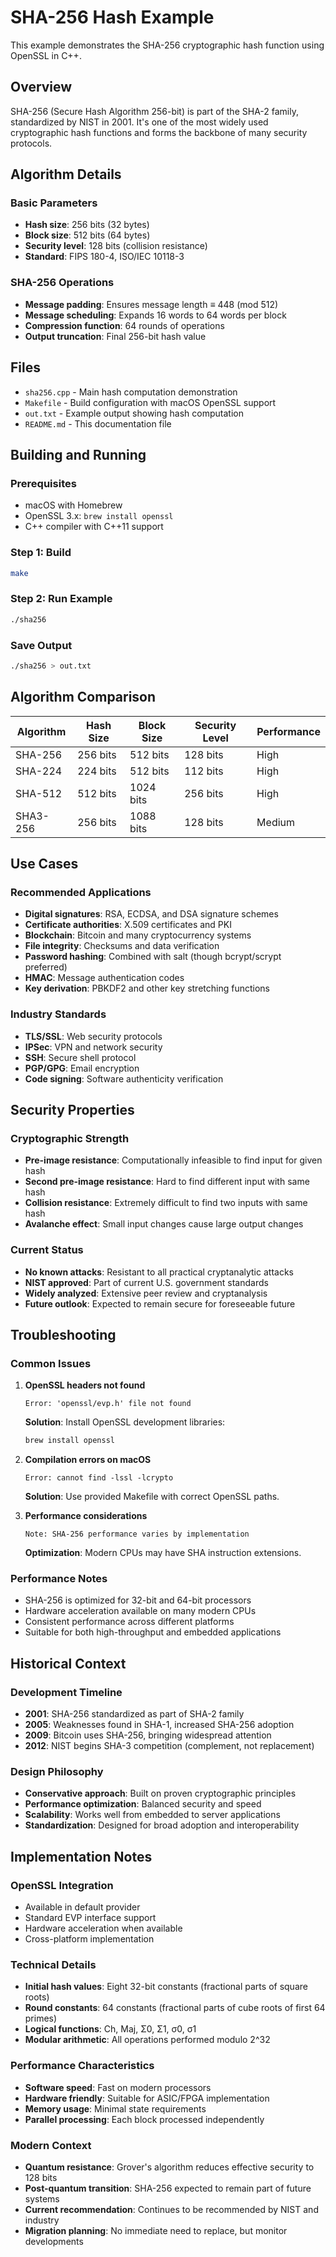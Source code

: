 # SHA-256 Hash Example

This example demonstrates the SHA-256 cryptographic hash function using OpenSSL in C++.

## Overview

SHA-256 (Secure Hash Algorithm 256-bit) is part of the SHA-2 family, standardized by NIST in 2001. It's one of the most widely used cryptographic hash functions and forms the backbone of many security protocols.

## Algorithm Details

### Basic Parameters
- **Hash size**: 256 bits (32 bytes)
- **Block size**: 512 bits (64 bytes)
- **Security level**: 128 bits (collision resistance)
- **Standard**: FIPS 180-4, ISO/IEC 10118-3

### SHA-256 Operations
- **Message padding**: Ensures message length ≡ 448 (mod 512)
- **Message scheduling**: Expands 16 words to 64 words per block
- **Compression function**: 64 rounds of operations
- **Output truncation**: Final 256-bit hash value

## Files

- `sha256.cpp` - Main hash computation demonstration
- `Makefile` - Build configuration with macOS OpenSSL support
- `out.txt` - Example output showing hash computation
- `README.md` - This documentation file

## Building and Running

### Prerequisites
- macOS with Homebrew
- OpenSSL 3.x: `brew install openssl`
- C++ compiler with C++11 support

### Step 1: Build
```bash
make
```

### Step 2: Run Example
```bash
./sha256
```

### Save Output
```bash
./sha256 > out.txt
```

## Algorithm Comparison

| Algorithm | Hash Size | Block Size | Security Level | Performance |
|-----------|-----------|------------|----------------|-------------|
| SHA-256   | 256 bits  | 512 bits   | 128 bits      | High        |
| SHA-224   | 224 bits  | 512 bits   | 112 bits      | High        |
| SHA-512   | 512 bits  | 1024 bits  | 256 bits      | High        |
| SHA3-256  | 256 bits  | 1088 bits  | 128 bits      | Medium      |

## Use Cases

### Recommended Applications
- **Digital signatures**: RSA, ECDSA, and DSA signature schemes
- **Certificate authorities**: X.509 certificates and PKI
- **Blockchain**: Bitcoin and many cryptocurrency systems
- **File integrity**: Checksums and data verification
- **Password hashing**: Combined with salt (though bcrypt/scrypt preferred)
- **HMAC**: Message authentication codes
- **Key derivation**: PBKDF2 and other key stretching functions

### Industry Standards
- **TLS/SSL**: Web security protocols
- **IPSec**: VPN and network security
- **SSH**: Secure shell protocol
- **PGP/GPG**: Email encryption
- **Code signing**: Software authenticity verification

## Security Properties

### Cryptographic Strength
- **Pre-image resistance**: Computationally infeasible to find input for given hash
- **Second pre-image resistance**: Hard to find different input with same hash
- **Collision resistance**: Extremely difficult to find two inputs with same hash
- **Avalanche effect**: Small input changes cause large output changes

### Current Status
- **No known attacks**: Resistant to all practical cryptanalytic attacks
- **NIST approved**: Part of current U.S. government standards
- **Widely analyzed**: Extensive peer review and cryptanalysis
- **Future outlook**: Expected to remain secure for foreseeable future

## Troubleshooting

### Common Issues

1. **OpenSSL headers not found**
   ```
   Error: 'openssl/evp.h' file not found
   ```
   **Solution**: Install OpenSSL development libraries:
   ```bash
   brew install openssl
   ```

2. **Compilation errors on macOS**
   ```
   Error: cannot find -lssl -lcrypto
   ```
   **Solution**: Use provided Makefile with correct OpenSSL paths.

3. **Performance considerations**
   ```
   Note: SHA-256 performance varies by implementation
   ```
   **Optimization**: Modern CPUs may have SHA instruction extensions.

### Performance Notes
- SHA-256 is optimized for 32-bit and 64-bit processors
- Hardware acceleration available on many modern CPUs
- Consistent performance across different platforms
- Suitable for both high-throughput and embedded applications

## Historical Context

### Development Timeline
- **2001**: SHA-256 standardized as part of SHA-2 family
- **2005**: Weaknesses found in SHA-1, increased SHA-256 adoption
- **2009**: Bitcoin uses SHA-256, bringing widespread attention
- **2012**: NIST begins SHA-3 competition (complement, not replacement)

### Design Philosophy
- **Conservative approach**: Built on proven cryptographic principles
- **Performance optimization**: Balanced security and speed
- **Scalability**: Works well from embedded to server applications
- **Standardization**: Designed for broad adoption and interoperability

## Implementation Notes

### OpenSSL Integration
- Available in default provider
- Standard EVP interface support
- Hardware acceleration when available
- Cross-platform implementation

### Technical Details
- **Initial hash values**: Eight 32-bit constants (fractional parts of square roots)
- **Round constants**: 64 constants (fractional parts of cube roots of first 64 primes)
- **Logical functions**: Ch, Maj, Σ0, Σ1, σ0, σ1
- **Modular arithmetic**: All operations performed modulo 2^32

### Performance Characteristics
- **Software speed**: Fast on modern processors
- **Hardware friendly**: Suitable for ASIC/FPGA implementation
- **Memory usage**: Minimal state requirements
- **Parallel processing**: Each block processed independently

### Modern Context
- **Quantum resistance**: Grover's algorithm reduces effective security to 128 bits
- **Post-quantum transition**: SHA-256 expected to remain part of future systems
- **Current recommendation**: Continues to be recommended by NIST and industry
- **Migration planning**: No immediate need to replace, but monitor developments